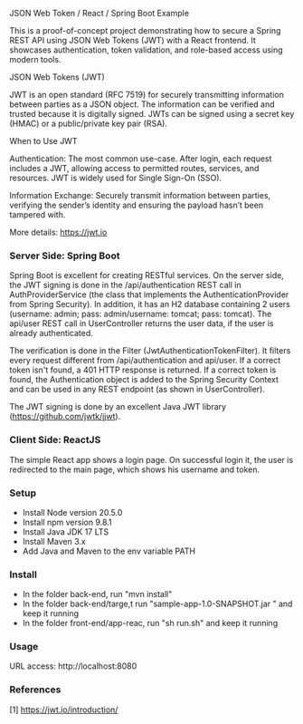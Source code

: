 JSON Web Token / React / Spring Boot Example

This is a proof-of-concept project demonstrating how to secure a Spring REST API using JSON Web Tokens (JWT) with a React frontend. It showcases authentication, token validation, and role-based access using modern tools.

JSON Web Tokens (JWT)

JWT is an open standard (RFC 7519) for securely transmitting information between parties as a JSON object. The information can be verified and trusted because it is digitally signed. JWTs can be signed using a secret key (HMAC) or a public/private key pair (RSA).

When to Use JWT

Authentication: The most common use-case. After login, each request includes a JWT, allowing access to permitted routes, services, and resources. JWT is widely used for Single Sign-On (SSO).

Information Exchange: Securely transmit information between parties, verifying the sender’s identity and ensuring the payload hasn’t been tampered with.

More details: https://jwt.io

### Server Side: Spring Boot

Spring Boot is excellent for creating RESTful services. On the server side, the JWT signing is done in the /api/authentication REST call in AuthProviderService (the class that implements the AuthenticationProvider from Spring Security).  In addition, it has an H2 database containing 2 users (username: admin; pass: admin/username: tomcat; pass: tomcat).  The api/user REST call in  UserController returns the user data, if the user is already authenticated.

The verification is done in the Filter (JwtAuthenticationTokenFilter).  It filters every request different from  /api/authentication and api/user. If a correct token isn't found, a 401 HTTP response is returned.  If a correct token is found, the Authentication object is added to the Spring Security Context  and can be used in any REST endpoint (as shown in UserController).

The JWT signing is done by an excellent Java JWT library (https://github.com/jwtk/jjwt).


### Client Side: ReactJS

The simple React app shows a login page. On successful login it, the user is redirected to the main page, which shows his username and token.


### Setup
- Install Node version 20.5.0
- Install npm version 9.8.1
- Install Java JDK 17 LTS
- Install Maven 3.x
- Add Java and Maven to the env variable PATH 



### Install
- In the folder back-end, run "mvn install"
- In the folder back-end/targe,t run "sample-app-1.0-SNAPSHOT.jar " and keep it running
- In the folder front-end/app-reac, run "sh run.sh" and keep it running

### Usage
URL access:  http://localhost:8080


### References

[1] https://jwt.io/introduction/
